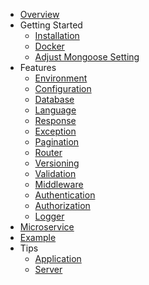 - [Overview](/overview)
- Getting Started
    - [Installation](/getting-started/readme)
    - [Docker](/getting-started/docker)
    - [Adjust Mongoose Setting](/getting-started/adjust-mongoose-setting)
- Features
    - [Environment](/features/readme)
    - [Configuration](/features/configuration)
    - [Database](/features/database)
    - [Language](/features/language)
    - [Response](/features/response)
    - [Exception](/features/exception)
    - [Pagination](/features/pagination)
    - [Router](/features/router)
    - [Versioning](/features/versioning)
    - [Validation](/features/validation)
    - [Middleware](/features/middleware)
    - [Authentication](/features/authentication)
    - [Authorization](/features/authorization)
    - [Logger](/features/logger)
- [Microservice](/microservice/readme)
- [Example](example)
- Tips
    - [Application](/tips/readme)
    - [Server](/tips/server)